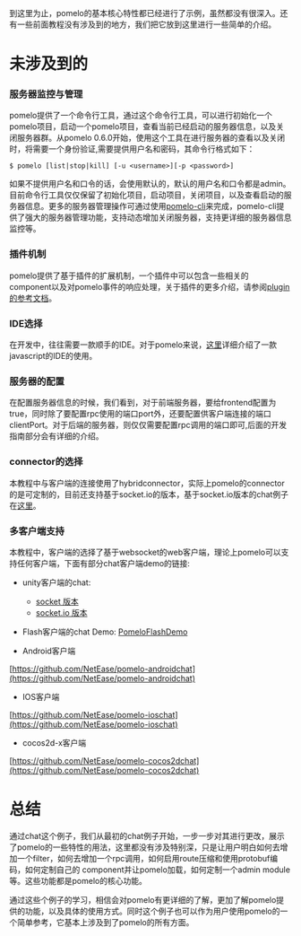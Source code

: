 到这里为止，pomelo的基本核心特性都已经进行了示例，虽然都没有很深入。还有一些前面教程没有涉及到的地方，我们把它放到这里进行一些简单的介绍。

未涉及到的
==========

### 服务器监控与管理

pomelo提供了一个命令行工具，通过这个命令行工具，可以进行初始化一个pomelo项目，启动一个pomelo项目，查看当前已经启动的服务器信息，以及关闭服务器群。从pomelo 0.6.0开始，使用这个工具在进行服务器的查看以及关闭时，将需要一个身份验证,需要提供用户名和密码，其命令行格式如下：
    
    $ pomelo [list|stop|kill] [-u <username>][-p <password>]

如果不提供用户名和口令的话，会使用默认的，默认的用户名和口令都是admin。目前命令行工具仅仅保留了初始化项目，启动项目，关闭项目，以及查看启动的服务器信息。更多的服务器管理操作可通过使用[pomelo-cli](Pomelo-cli使用)来完成，pomelo-cli提供了强大的服务器管理功能，支持动态增加关闭服务器，支持更详细的服务器信息监控等。

### 插件机制

pomelo提供了基于插件的扩展机制，一个插件中可以包含一些相关的 component以及对pomelo事件的响应处理，关于插件的更多介绍，请参阅[plugin的参考文档](https://github.com/NetEase/pomelo/wiki/plugin%E6%96%87%E6%A1%A)。

### IDE选择

在开发中，往往需要一款顺手的IDE。对于pomelo来说，[这里](https://github.com/NetEase/pomelo/wiki/%E4%BD%BF%E7%94%A8-WebStorm-IDE-%E8%B0%83%E8%AF%95-Pomelo-%E5%BA%94%E7%94%A8%E7%A8%8B%E5%BA%8F)详细介绍了一款javascript的IDE的使用。

### 服务器的配置

在配置服务器信息的时候，我们看到，对于前端服务器，要给frontend配置为true，同时除了要配置rpc使用的端口port外，还要配置供客户端连接的端口clientPort。对于后端的服务器，则仅仅需要配置rpc调用的端口即可,后面的开发指南部分会有详细的介绍。

### connector的选择

本教程中与客户端的连接使用了hybridconnector，实际上pomelo的connector的是可定制的，目前还支持基于socket.io的版本，基于socket.io版本的chat例子在[这里](https://github.com/NetEase/chatofpomelo)。

### 多客户端支持

本教程中，客户端的选择了基于websocket的web客户端，理论上pomelo可以支持任何客户端，下面有部分chat客户端demo的链接:

* unity客户端的chat:
    * [socket 版本](https://github.com/HustLion/pomelo-chat-unity-socket) 
    * [socket.io 版本](https://github.com/NetEase/pomelo-unitychat)

* Flash客户端的chat Demo:
  [PomeloFlashDemo](https://github.com/mani95lisa/PomeloFlashDemo)

* Android客户端

[https://github.com/NetEase/pomelo-androidchat](https://github.com/NetEase/pomelo-androidchat)

* IOS客户端

[https://github.com/NetEase/pomelo-ioschat](https://github.com/NetEase/pomelo-ioschat)

* cocos2d-x客户端

[https://github.com/NetEase/pomelo-cocos2dchat](https://github.com/NetEase/pomelo-cocos2dchat)

总结
=========

通过chat这个例子，我们从最初的chat例子开始，一步一步对其进行更改，展示了pomelo的一些特性的用法，这里都没有涉及特别深，只是让用户明白如何去增加一个filter，如何去增加一个rpc调用，如何启用route压缩和使用protobuf编码，如何定制自己的 component并让pomelo加载，如何定制一个admin module等。这些功能都是pomelo的核心功能。

通过这些个例子的学习，相信会对pomelo有更详细的了解，更加了解pomelo提供的功能，以及具体的使用方式。同时这个例子也可以作为用户使用pomelo的一个简单参考，它基本上涉及到了pomelo的所有方面。

